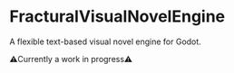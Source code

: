 # FracturalVisualNovelEngine
A flexible text-based visual novel engine for Godot.

⚠️Currently a work in progress⚠️
